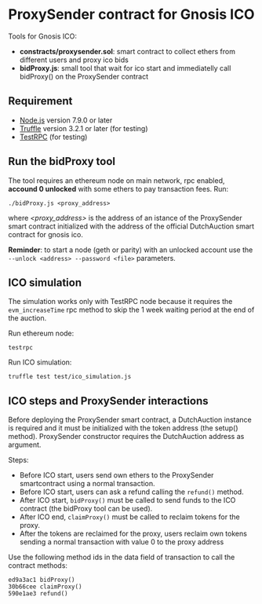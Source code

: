 # ProxySender contract for Gnosis ICO
Tools for Gnosis ICO:

- **constracts/proxysender.sol**: smart contract to collect ethers from different users and proxy ico bids
- **bidProxy.js**: small tool that wait for ico start and immediatelly call bidProxy() on the ProxySender contract

## Requirement

- [Node.js](http://nodejs.org) version 7.9.0 or later
- [Truffle](http://truffleframework.com/) version 3.2.1 or later (for testing)
- [TestRPC](https://github.com/ethereumjs/testrpc) (for testing)

## Run the bidProxy tool

The tool requires an ethereum node on main network, rpc enabled, **accound 0 unlocked** with some ethers to pay transaction fees.
Run:

    ./bidProxy.js <proxy_address>
    
where _<proxy_address>_ is the address of an istance of the ProxySender smart contract initialized with
the address of the official DutchAuction smart contract for gnosis ico.

**Reminder**: to start a node (geth or parity) with an unlocked account use the `--unlock <address> --password <file>` parameters.

## ICO simulation
The simulation works only with TestRPC node because it requires the `evm_increaseTime` rpc method
to skip the 1 week waiting period at the end of the auction.

Run ethereum node:

    testrpc

Run ICO simulation:

    truffle test test/ico_simulation.js

## ICO steps and ProxySender interactions

Before deploying the ProxySender smart contract, a DutchAuction instance is required and it must be initialized with
the token address (the setup() method). ProxySender constructor requires the DutchAuction address as argument.

Steps:

- Before ICO start, users send own ethers to the ProxySender smartcontract using a normal transaction.
- Before ICO start, users can ask a refund calling the `refund()` method.
- After ICO start, `bidProxy()` must be called to send funds to the ICO contract (the bidProxy tool can be used).
- After ICO end, `claimProxy()` must be called to reclaim tokens for the proxy.
- After the tokens are reclaimed for the proxy, users reclaim own tokens sending a normal transaction with value 0 to
the proxy address

Use the following method ids in the data field of transaction to call the contract methods:

```
ed9a3ac1 bidProxy()
30b66cee claimProxy()
590e1ae3 refund()
```
